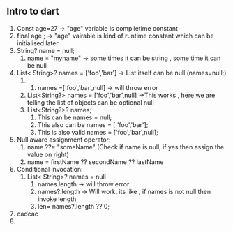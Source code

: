 ## Intro to dart

1. Const age=27 -> "age" variable is compiletime constant 
2. final age ; -> "age" vairable is kind of runtime constant which can be initialised later
3. String? name = null;
	1. name = "myname" -> some times it can be string , some time it can be null
4. List< String>? names = ['foo','bar'] -> List itself can be null (names=null;)
	1. 1. names =['foo','bar',null] -> will throw error
	2. List<String?> names = ['foo','bar',null] ->This works , here we are telling the list of objects can be optional null
	3. List<String?>? names;
		1. This can be names = null;
		2. This also can be names = [ 'foo','bar'];
		3. This is also valid names = ['foo','bar',null];
5. Null aware assignment operator:
	1.  name ??= "someName" (Check if name is null, if yes then assign the value on right)
	2.  name = firstName ?? secondName ?? lastName
6. Conditional invocation:
	1. List< String>? names = null
		1. names.length -> will throw error
		2. names?.length -> Will work, its like , if names is not null then invoke length
		3. len= names?.length ?? 0;
7. cadcac
8. 
	






